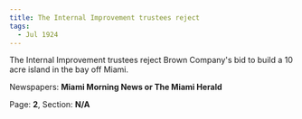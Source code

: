 ```yaml
---  
title: The Internal Improvement trustees reject  
tags:  
  - Jul 1924  
---  
```

  
The Internal Improvement trustees reject Brown Company's bid to build a 10 acre island in the bay off Miami.  
  
Newspapers: **Miami Morning News or The Miami Herald**  
  
Page: **2**, Section: **N/A** 
